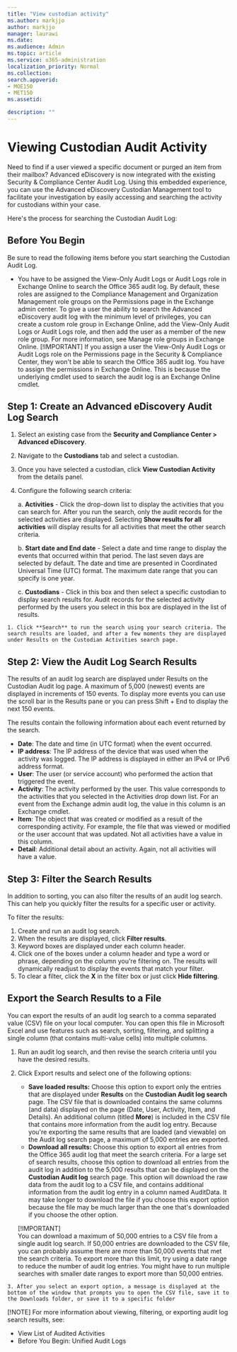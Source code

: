 ```yaml
---
title: "View custodian activity"
ms.author: markjjo
author: markjjo
manager: laurawi
ms.date: 
ms.audience: Admin
ms.topic: article
ms.service: o365-administration
localization_priority: Normal
ms.collection: 
search.appverid: 
- MOE150
- MET150
ms.assetid: 

description: ""
---
```

# Viewing Custodian Audit Activity
Need to find if a user viewed a specific document or purged an item from their mailbox? Advanced eDiscovery is now integrated with the existing Security & Compliance Center Audit Log. Using this embedded experience, you can use the Advanced eDiscovery Custodian Management tool to facilitate your investigation by easily accessing and searching the activity for custodians within your case.

Here's the process for searching the Custodian Audit Log: 

## Before You Begin
Be sure to read the following items before you start searching the Custodian Audit Log.

- You have to be assigned the View-Only Audit Logs or Audit Logs role in Exchange Online to search the Office 365 audit log. By default, these roles are assigned to the Compliance Management and Organization Management role groups on the Permissions page in the Exchange admin center. To give a user the ability to search the Advanced eDiscovery audit log with the minimum level of privileges, you can create a custom role group in Exchange Online, add the View-Only Audit Logs or Audit Logs role, and then add the user as a member of the new role group. For more information, see Manage role groups in Exchange Online.
    [!IMPORTANT]
    If you assign a user the View-Only Audit Logs or Audit Logs role on the Permissions page in the Security & Compliance Center, they won't be able to search the Office 365 audit log. You have to assign the permissions in Exchange Online. This is because the underlying cmdlet used to search the audit log is an Exchange Online cmdlet.

## Step 1: Create an Advanced eDiscovery Audit Log Search
   1. Select an existing case from the **Security and Compliance Center > Advanced eDiscovery**.
   
   2. Navigate to the **Custodians** tab and select a custodian.
   
   3. Once you have selected a custodian, click **View Custodian Activity** from the details panel.
   
   4. Configure the following search criteria:
      
      a. **Activities** - Click the drop-down list to display the activities that you can search for. After you run the search, only the audit records for the selected activities are displayed. Selecting **Show results for all activities** will display results for all activities that meet the other search criteria.
      
      b. **Start date and End date** - Select a date and time range to display the events that occurred within that period. The last seven days are selected by default. The date and time are presented in Coordinated Universal Time (UTC) format. The maximum date range that you can specify is one year.
      
      c. **Custodians** - Click in this box and then select a specific custodian to display search results for. Audit records for the selected activity performed by the users you select in this box are displayed in the list of results.
    
    1. Click **Search** to run the search using your search criteria. The search results are loaded, and after a few moments they are displayed under Results on the Custodian Activities search page. 

## Step 2: View the Audit Log Search Results
The results of an audit log search are displayed under Results on the Custodian Audit log page. A maximum of 5,000 (newest) events are displayed in increments of 150 events. To display more events you can use the scroll bar in the Results pane or you can press Shift + End to display the next 150 events.

The results contain the following information about each event returned by the search.
- **Date**: The date and time (in UTC format) when the event occurred.
- **IP address**: The IP address of the device that was used when the activity was logged. The IP address is displayed in either an IPv4 or IPv6 address format.
- **User**: The user (or service account) who performed the action that triggered the event.
- **Activity**: The activity performed by the user. This value corresponds to the activities that you selected in the Activities drop down list. For an event from the Exchange admin audit log, the value in this column is an Exchange cmdlet.
- **Item**: The object that was created or modified as a result of the corresponding activity. For example, the file that was viewed or modified or the user account that was updated. Not all activities have a value in this column.
- **Detail**: Additional detail about an activity. Again, not all activities will have a value.

## Step 3: Filter the Search Results
In addition to sorting, you can also filter the results of an audit log search. This can help you quickly filter the results for a specific user or activity. 

To filter the results:
  1. Create and run an audit log search.
  2. When the results are displayed, click **Filter results**.
  3. Keyword boxes are displayed under each column header.
  4. Click one of the boxes under a column header and type a word or phrase, depending on the column you're filtering on. The results will dynamically readjust to display the events that match your filter.
  5. To clear a filter, click the **X** in the filter box or just click **Hide filtering**.

## Export the Search Results to a File
You can export the results of an audit log search to a comma separated value (CSV) file on your local computer. You can open this file in Microsoft Excel and use features such as search, sorting, filtering, and splitting a single column (that contains multi-value cells) into multiple columns.

  1. Run an audit log search, and then revise the search criteria until you have the desired results.
  2. Click Export results and select one of the following options:
        - **Save loaded results:** Choose this option to export only the entries that are displayed under **Results** on the **Custodian Audit log search** page. The CSV file that is downloaded contains the same columns (and data) displayed on the page (Date, User, Activity, Item, and Details). An additional column (titled **More**) is included in the CSV file that contains more information from the audit log entry. Because you're exporting the same results that are loaded (and viewable) on the Audit log search page, a maximum of 5,000 entries are exported.
        - **Download all results:** Choose this option to export all entries from the Office 365 audit log that meet the search criteria. For a large set of search results, choose this option to download all entries from the audit log in addition to the 5,000 results that can be displayed on the **Custodian Audit log** search page. This option will download the raw data from the audit log to a CSV file, and contains additional information from the audit log entry in a column named AuditData. It may take longer to download the file if you choose this export option because the file may be much larger than the one that's downloaded if you choose the other option.
    
        [!IMPORTANT]  
        You can download a maximum of 50,000 entries to a CSV file from a single audit log search. If 50,000 entries are downloaded to the CSV file, you can probably assume there are more than 50,000 events that met the search criteria. To export more than this limit, try using a date range to reduce the number of audit log entries. You might have to run multiple searches with smaller date ranges to export more than 50,000 entries.

    3. After you select an export option, a message is displayed at the bottom of the window that prompts you to open the CSV file, save it to the Downloads folder, or save it to a specific folder

[!NOTE]
 For more information about viewing, filtering, or exporting audit log search results, see:
   - View List of Audited Activities 
   - Before You Begin: Unified Audit Logs
 